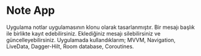 # Note App
Uygulama notlar uygulamasının klonu olarak tasarlanmıştır. Bir mesajı başlık ile birlikte kayıt edebilirsiniz. Eklediğiniz mesajı silebilirsiniz ve güncelleyebilirsiniz.
Uygulamada kullandıklarım; MVVM, Navigation, LiveData, Dagger-Hilt, Room database, Coroutines.
